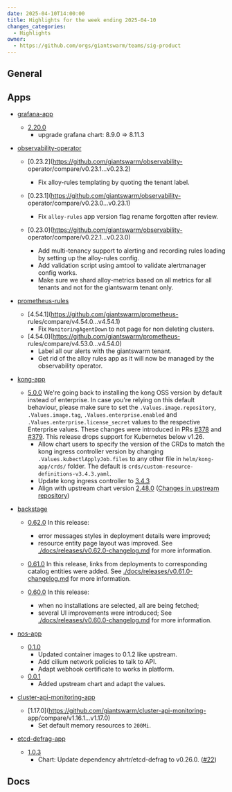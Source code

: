 ```yaml
---
date: 2025-04-10T14:00:00
title: Highlights for the week ending 2025-04-10
changes_categories:
  - Highlights
owner:
  - https://github.com/orgs/giantswarm/teams/sig-product
---
```


## General

<!-- This where BREAKING CHANGES ARE HIGHLIGHTED -->

## Apps

- [grafana-app](https://github.com/giantswarm/grafana-app) 
  - [2.20.0](https://github.com/giantswarm/grafana-app/compare/v2.19.0...v2.20.0)
      * upgrade grafana chart: 8.9.0 => 8.11.3
- [observability-operator](https://github.com/giantswarm/observability-operator) 
  - [0.23.2](https://github.com/giantswarm/observability-
operator/compare/v0.23.1...v0.23.2) 
      * Fix alloy-rules templating by quoting the tenant label.
  - [0.23.1](https://github.com/giantswarm/observability-
operator/compare/v0.23.0...v0.23.1) 
      * Fix `alloy-rules` app version flag rename forgotten after review. 


  - [0.23.0](https://github.com/giantswarm/observability-
operator/compare/v0.22.1...v0.23.0) 
      * Add multi-tenancy support to alerting and recording rules loading by setting up the alloy-rules config.
      * Add validation script using amtool to validate alertmanager config works.
      * Make sure we shard alloy-metrics based on all metrics for all tenants and not for the giantswarm tenant only. 


- [prometheus-rules](https://github.com/giantswarm/prometheus-rules) 
  - [4.54.1](https://github.com/giantswarm/prometheus-
rules/compare/v4.54.0...v4.54.1) 
      * Fix `MonitoringAgentDown` to not page for non deleting clusters.
  - [4.54.0](https://github.com/giantswarm/prometheus-
rules/compare/v4.53.0...v4.54.0) 
      * Label all our alerts with the giantswarm tenant.
      * Get rid of the alloy rules app as it will now be managed by the observability operator. 


- [kong-app](https://github.com/giantswarm/kong-app) 
  - [5.0.0](https://github.com/giantswarm/kong-app/compare/v4.5.1...v5.0.0) 
We're going back to installing the kong OSS version by default instead of
enterprise. In case you're relying on this default behaviour, please make sure
to set the `.Values.image.repository`, `.Values.image.tag`,
`.Values.enterprise.enabled` and `.Values.enterprise.license_secret` values to
the respective Enterprise values.
These changes were introduced in PRs
[#378](https://github.com/giantswarm/kong-app/pull/378) and
[#379](https://github.com/giantswarm/kong-app/pull/379).
This release drops support for Kubernetes below v1.26.
      * Allow chart users to specify the version of the CRDs to match the kong ingress controller version by changing `.Values.kubectlApplyJob.files` to any other file in `helm/kong-app/crds/` folder. The default is `crds/custom-resource-definitions-v3.4.3.yaml`.
      * Update kong ingress controller to [3.4.3](https://github.com/Kong/kubernetes-ingress-controller/blob/main/CHANGELOG.md#343)
      * Align with upstream chart version [2.48.0](https://github.com/Kong/charts/releases/tag/kong-2.48.0) ([Changes in upstream repository](https://github.com/Kong/charts/compare/kong-2.46.0...kong-2.48.0))
- [backstage](https://github.com/giantswarm/backstage) 
  - [0.62.0](https://github.com/giantswarm/backstage/compare/v0.61.0...v0.62.0) 
In this release:
      * error messages styles in deployment details were improved;
      * resource entity page layout was improved.
See
[./docs/releases/v0.62.0-changelog.md](./docs/releases/v0.62.0-changelog.md)
for more information.
  - [0.61.0](https://github.com/giantswarm/backstage/compare/v0.60.0...v0.61.0) 
In this release, links from deployments to corresponding catalog entities were
added.
See
[./docs/releases/v0.61.0-changelog.md](./docs/releases/v0.61.0-changelog.md)
for more information. 


  - [0.60.0](https://github.com/giantswarm/backstage/compare/v0.59.0...v0.60.0) 
In this release:
      * when no installations are selected, all are being fetched;
      * several UI improvements were introduced;
See
[./docs/releases/v0.60.0-changelog.md](./docs/releases/v0.60.0-changelog.md)
for more information. 


- [nos-app](https://github.com/giantswarm/nos-app) 
  - [0.1.0](https://github.com/giantswarm/nos-app/compare/v0.0.1...v0.1.0) 
      * Updated container images to 0.1.2 like upstream.
      * Add cilium network policies to talk to API.
      * Adapt webhook certificate to works in platform.
  - [0.0.1](https://github.com/giantswarm/nos-app/releases/tag/v0.0.1) 
      * Added upstream chart and adapt the values. 


- [cluster-api-monitoring-app](https://github.com/giantswarm/cluster-api-monitoring-app) 
  - [1.17.0](https://github.com/giantswarm/cluster-api-monitoring-
app/compare/v1.16.1...v1.17.0) 
      * Set default memory resources to `200Mi`.
- [etcd-defrag-app](https://github.com/giantswarm/etcd-defrag-app) 
  - [1.0.3](https://github.com/giantswarm/etcd-defrag-app/compare/v1.0.2...v1.0.3)
      * Chart: Update dependency ahrtr/etcd-defrag to v0.26.0. ([#22](https://github.com/giantswarm/etcd-defrag-app/pull/22))

## Docs

<!-- FER is filling this one -->
